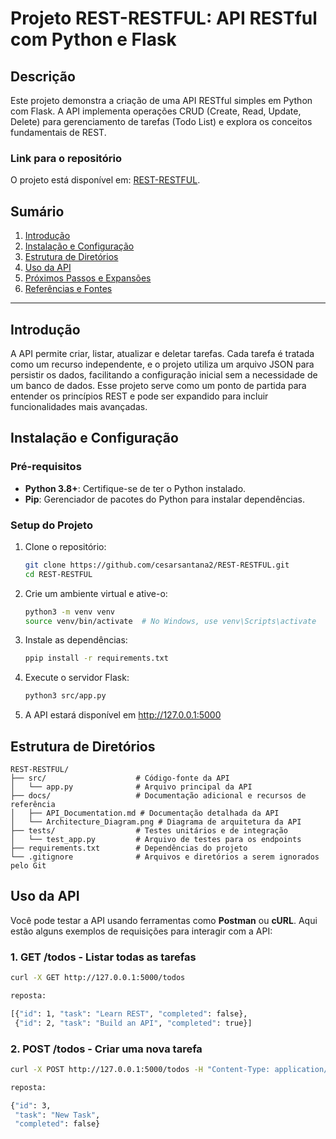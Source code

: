 # Projeto REST-RESTFUL: API RESTful com Python e Flask

## Descrição
Este projeto demonstra a criação de uma API RESTful simples em Python com Flask. A API implementa operações CRUD (Create, Read, Update, Delete) para gerenciamento de tarefas (Todo List) e explora os conceitos fundamentais de REST.

### Link para o repositório
O projeto está disponível em: [REST-RESTFUL](https://github.com/cesarsantana2/REST-RESTFUL).

## Sumário
1. [Introdução](#introdução)
2. [Instalação e Configuração](#instalação-e-configuração)
3. [Estrutura de Diretórios](#estrutura-de-diretórios)
4. [Uso da API](#uso-da-api)
5. [Próximos Passos e Expansões](#próximos-passos-e-expansões)
6. [Referências e Fontes](#referências-e-fontes)

---

## Introdução
A API permite criar, listar, atualizar e deletar tarefas. Cada tarefa é tratada como um recurso independente, e o projeto utiliza um arquivo JSON para persistir os dados, facilitando a configuração inicial sem a necessidade de um banco de dados. Esse projeto serve como um ponto de partida para entender os princípios REST e pode ser expandido para incluir funcionalidades mais avançadas.

## Instalação e Configuração

### Pré-requisitos
- **Python 3.8+**: Certifique-se de ter o Python instalado.
- **Pip**: Gerenciador de pacotes do Python para instalar dependências.

### Setup do Projeto

1. Clone o repositório:
   ```bash
   git clone https://github.com/cesarsantana2/REST-RESTFUL.git
   cd REST-RESTFUL
   
2. Crie um ambiente virtual e ative-o:
   ```bash
   python3 -m venv venv
   source venv/bin/activate  # No Windows, use venv\Scripts\activate

3. Instale as dependências:
   ```bash
   ppip install -r requirements.txt

4. Execute o servidor Flask:
   ```bash
   python3 src/app.py
   
5. A API estará disponível em http://127.0.0.1:5000

## Estrutura de Diretórios
```
REST-RESTFUL/
├── src/                    # Código-fonte da API
│   └── app.py              # Arquivo principal da API
├── docs/                   # Documentação adicional e recursos de referência
│   ├── API_Documentation.md # Documentação detalhada da API
│   └── Architecture_Diagram.png # Diagrama de arquitetura da API
├── tests/                  # Testes unitários e de integração
│   └── test_app.py         # Arquivo de testes para os endpoints
├── requirements.txt        # Dependências do projeto
└── .gitignore              # Arquivos e diretórios a serem ignorados pelo Git
```

## Uso da API

Você pode testar a API usando ferramentas como **Postman** ou **cURL**. Aqui estão alguns exemplos de requisições para interagir com a API:

### 1. **GET /todos** - Listar todas as tarefas

   ```bash
   curl -X GET http://127.0.0.1:5000/todos

   reposta:

   [{"id": 1, "task": "Learn REST", "completed": false},
    {"id": 2, "task": "Build an API", "completed": true}]   

```


### 2. **POST /todos** - Criar uma nova tarefa

   ```bash
   curl -X POST http://127.0.0.1:5000/todos -H "Content-Type: application/json" -d '{"task": "New Task", "completed": false}'

   reposta:

   {"id": 3,
    "task": "New Task",
    "completed": false}

```
